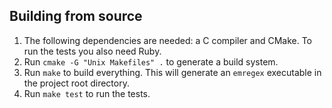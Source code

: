 ## Building from source

1. The following dependencies are needed: a C compiler and CMake.
   To run the tests you also need Ruby.
2. Run `cmake -G "Unix Makefiles" .` to generate a build system.
3. Run `make` to build everything. This will generate an `emregex`
   executable in the project root directory.
4. Run `make test` to run the tests.
